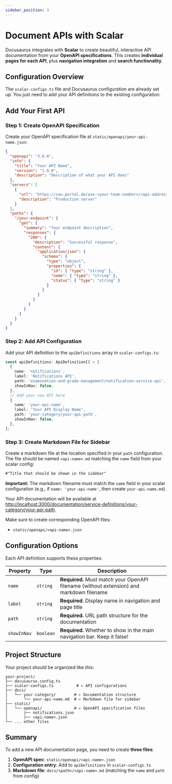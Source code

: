 ```yaml
---
sidebar_position: 3
---
```

# Document APIs with Scalar
Docusaurus integrates with **Scalar** to create beautiful, interactive API documentation from your **OpenAPI specifications**. This creates **individual pages for each API**, plus **navigation integration** and **search functionality**.

## Configuration Overview
The `scalar-configs.ts` file and Docusaurus configuration are already set up. You just need to add your API definitions to the existing configuration.

## Add Your First API

### Step 1: Create OpenAPI Specification
Create your OpenAPI specification file at `static/openapi/your-api-name.json`:

```json title="static/openapi/your-api-name.json"
{
  "openapi": "3.0.0",
  "info": {
    "title": "Your API Name",
    "version": "1.0.0",
    "description": "Description of what your API does"
  },
  "servers": [
    {
      "url": "https://sau-portal.de/ase-<your-team-number>/<api-address>",
      "description": "Production server"
    }
  ],
  "paths": {
    "/your-endpoint": {
      "get": {
        "summary": "Your endpoint description",
        "responses": {
          "200": {
            "description": "Successful response",
            "content": {
              "application/json": {
                "schema": {
                  "type": "object",
                  "properties": {
                    "id": { "type": "string" },
                    "name": { "type": "string" },
                    "status": { "type": "string" }
                  }
                }
              }
            }
          }
        }
      }
    }
  }
}
```

### Step 2: Add API Configuration
Add your API definition to the `apiDefinitions` array in `scalar-configs.ts`:

```typescript title="scalar-configs.ts"
const apiDefinitions: ApiDefinition[] = [
  {
    name: 'notifications',
    label: 'Notifications API',
    path: 'examination-and-grade-management/notification-service-api',
    showInNav: false,
  },
  // Add your new API here
  {
    name: 'your-api-name',
    label: 'Your API Display Name',
    path: 'your-category/your-api-path',
    showInNav: false,
  },
];
```

### Step 3: Create Markdown File for Sidebar
Create a markdown file at the location specified in your `path` configuration. The file should be named `<api-name>.md` matching the `name` field from your scalar config:

```markdown title="docs/your-category/your-api-path.md"
#"Title that should be shown in the sidebar"
```

**Important:** The markdown filename must match the `name` field in your scalar configuration (e.g., if `name: 'your-api-name'`, then create `your-api-name.md`).

Your API documentation will be available at [http://localhost:3000/documentation/service-definitions/your-category/your-api-path](http://localhost:3000/documentation/service-definitions/your-category/your-api-path).

Make sure to create corresponding OpenAPI files:
- `static/openapi/<api-name>.json`

## Configuration Options
Each API definition supports these properties:

| Property | Type | Description |
|----------|------|-------------|
| `name` | `string` | **Required.** Must match your OpenAPI filename (without extension) and markdown filename |
| `label` | `string` | **Required.** Display name in navigation and page title |
| `path` | `string` | **Required.** URL path structure for the documentation |
| `showInNav` | `boolean` | **Required.** Whether to show in the main navigation bar. Keep it false! |

## Project Structure
Your project should be organized like this:

```
your-project/
├── docusaurus.config.ts
├── scalar-configs.ts          # ← API configurations
├── docs/
│   └── your-category/        # ← Documentation structure
│       └── your-api-name.md  # ← Markdown file for sidebar
├── static/
│   └── openapi/              # ← OpenAPI specification files
│       ├── notifications.json
│       ├── <api-name>.json
└── ... other files
```

## Summary
To add a new API documentation page, you need to create **three files**:
1. **OpenAPI spec**: `static/openapi/<api-name>.json`
2. **Configuration entry**: Add to `apiDefinitions` in `scalar-configs.ts`
3. **Markdown file**: `docs/<path>/<api-name>.md` (matching the `name` and `path` from config)